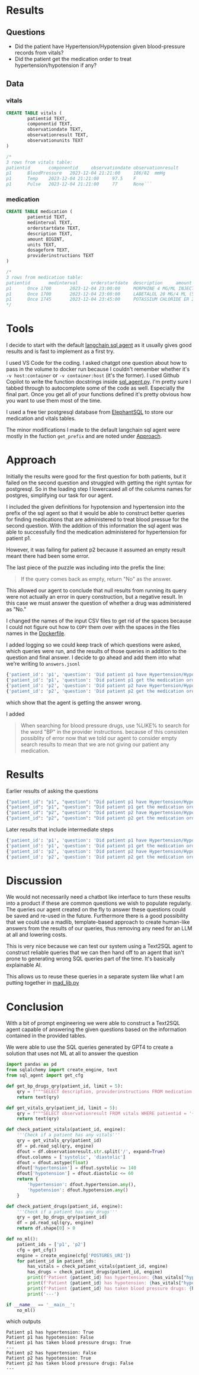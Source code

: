 # Results

## Questions
- Did the patient have Hypertension/Hypotension given blood-pressure records from vitals?
- Did the patient get the medication order to treat hypertension/hypotension if any?

## Data
### vitals
```sql
CREATE TABLE vitals (
        patientid TEXT, 
        componentid TEXT, 
        observationdate TEXT, 
        observationresult TEXT, 
        observationunits TEXT
)

/*
3 rows from vitals table:
patientid       componentid     observationdate observationresult       observationunits
p1      BloodPressure   2023-12-04 21:21:00     186/82  mmHg
p1      Temp    2023-12-04 21:21:00     97.5    F
p1      Pulse   2023-12-04 21:21:00     77      None```
```
### medication
```sql
CREATE TABLE medication (
        patientid TEXT, 
        medinterval TEXT, 
        orderstartdate TEXT, 
        description TEXT, 
        amount BIGINT, 
        units TEXT, 
        dosageform TEXT, 
        providerinstructions TEXT
)

/*
3 rows from medication table:
patientid       medinterval     orderstartdate  description     amount  units   dosageform      providerinstructions
p1      Once 1700       2023-12-04 23:00:00     MORPHINE 4 MG/ML INJECTION SYRINGE WRAPPER      4       mg      IV      StatIf both oral and IV options are ordered for same pain level, administer IV if patient not able t
p1      Once 1700       2023-12-04 23:00:00     LABETALOL 20 MG/4 ML (5 MG/ML) INTRAVENOUS SYRINGE      10      mg      IV      Administer if Systolic BP GREATER than 160
p1      Once 1745       2023-12-04 23:45:00     POTASSIUM CHLORIDE ER 20 MEQ TABLET,EXTENDED RELEASE(PART/CRYST)        40      mEq     oral      Do not crush, split, or chew.
*/
```



# Tools

I decide to start with the default [langchain sql agent](https://python.langchain.com/docs/integrations/toolkits/sql_database) as it usually gives good results and is fast to implement as a first try.

I used VS Code for the coding. I asked chatgpt one question about how to pass in the volume to docker run because I couldn't remember whether it's `-v host:container` or `-v container:host` (it's the former). I used Github Copilot to write the function docstrings inside [sql_agent.py](./sql_agent.py). I'm pretty sure I tabbed through to autocomplete some of the code as well. Especially the final part. Once you get all of your functions defined it's pretty obvious how you want to use them most of the time.


I used a free tier postgresql database from [ElephantSQL](https://elephantsql.com) to store our medication and vitals tables.

The minor modifications I made to the default langchain sql agent were mostly in the fuction `get_prefix` and are noted under [Approach](#approach).

# Approach
Initially the results were good for the first question for both patients, but it failed on the second question and struggled with getting the right syntax for postgresql. So in the loading step I lowercased all of the columns names for postgres, simplifying our task for our agent.

I included the given definitions for hypotension and hypertension into the prefix of the sql agent so that it would be able to construct better queries for finding medications that are administered to treat blood pressue for the second question. With the addition of this information the sql agent was able to successfully find the medication administered for hypertension for patient p1. 

However, it was failing for patient p2 because it assumed an empty result meant there had been some error.

The last piece of the puzzle was including into the prefix the line:

> If the query comes back as empty, return "No" as the answer.

This allowed our agent to conclude that null results from running its query were not actually an error in query construction, but a negative result. In this case we must answer the question of whether a drug was administered as "No."

I changed the names of the input CSV files to get rid of the spaces because I could not figure out how to `COPY` them over with the spaces in the files names in the [Dockerfile](./Dockerfile).

I added logging so we could keep track of which questions were asked, which queries were run, and the results of those queries in addition to the question and final answer. I decide to go ahead and add them into what we're writing to `answers.jsonl`
```python
{'patient_id': 'p1', 'question': 'Did patient p1 have Hypertension/Hypotension given blood-pressure records from vitals?', 'answer': 'Yes, patient p1 had Hypertension.', 'sql_query': "SELECT observationresult FROM vitals WHERE patientid = 'p1' AND componentid = 'BloodPressure' LIMIT 5", 'sql_result': "[('186/82',)]", 'timestamp': '2023-12-14 20:52:14'}
{'patient_id': 'p1', 'question': 'Did patient p1 get the medication order to treat hypertension/hypotension if any?', 'answer': 'No', 'sql_query': "SELECT description, providerinstructions FROM medication WHERE patientid = 'p1' AND (providerinstructions LIKE '%hypertension%' OR providerinstructions LIKE '%hypotension%' OR description LIKE '%hypertension%' OR description LIKE '%hypotension%') LIMIT 5;", 'sql_result': '', 'timestamp': '2023-12-14 20:52:43'}
{'patient_id': 'p2', 'question': 'Did patient p2 have Hypertension/Hypotension given blood-pressure records from vitals?', 'answer': "Yes, patient p2 had hypotension on '2023-11-29 12:52:00'.", 'sql_query': "SELECT observationdate, observationresult FROM vitals WHERE patientid = 'p2' AND componentid = 'BloodPressure' ORDER BY observationdate DESC LIMIT 5;", 'sql_result': "[('2023-11-29 12:52:00', '68/41'), ('2023-11-29 12:32:00', '108/63')]", 'timestamp': '2023-12-14 20:53:28'}
{'patient_id': 'p2', 'question': 'Did patient p2 get the medication order to treat hypertension/hypotension if any?', 'answer': 'No', 'sql_query': "SELECT description FROM medication WHERE patientid = 'p2' AND (description LIKE '%hypertension%' OR description LIKE '%hypotension%') LIMIT 5;", 'sql_result': '', 'timestamp': '2023-12-14 20:53:58'}
```
which show that the agent is getting the answer wrong.

I added 
> When searching for blood pressure drugs, use %LIKE% to search for the word "BP" in the provider instructions.
because of this consisten possiblity of error now that we told our agent to consider empty search results to mean that we are not giving our patient any medication.


# Results
Earlier results of asking the questions
```python
{"patient_id": "p1", "question": "Did patient p1 have Hypertension/Hypotension given blood-pressure records from vitals?", "answer": "Yes, patient p1 had Hypertension given the blood pressure record of 186/82 mmHg."}
{"patient_id": "p1", "question": "Did patient p1 get the medication order to treat hypertension/hypotension if any?", "answer": "Yes, patient p1 did receive a medication order for treating hypertension. The medication prescribed was LABETALOL, with instructions to administer if the systolic blood pressure is greater than 160 mmHg."}
{"patient_id": "p2", "question": "Did patient p2 have Hypertension/Hypotension given blood-pressure records from vitals?", "answer": "Patient p2 had hypotension based on a blood pressure reading of 68/41 mmHg. Another reading of 108/63 mmHg was within the normal range."}
{"patient_id": "p2", "question": "Did patient p2 get the medication order to treat hypertension/hypotension if any?", "answer": "No, patient p2 did not get a medication order to treat hypertension/hypotension."}
```

Later results that include intermediate steps
```python
{'patient_id': 'p1', 'question': 'Did patient p1 have Hypertension/Hypotension given blood-pressure records from vitals?', 'answer': 'Yes, patient p1 had Hypertension.', 'sql_query': "SELECT observationresult FROM vitals WHERE patientid = 'p1' AND componentid = 'BloodPressure' ORDER BY observationdate DESC LIMIT 5", 'sql_result': "[('186/82',)]", 'timestamp': '2023-12-14 16:37:26'}
{'patient_id': 'p1', 'question': 'Did patient p1 get the medication order to treat hypertension/hypotension if any?', 'answer': "Yes, patient p1 has been given the medication 'LABETALOL 20 MG/4 ML (5 MG/ML) INTRAVENOUS SYRINGE' to treat hypertension.", 'sql_query': "SELECT description, providerinstructions FROM medication WHERE patientid = 'p1' AND (providerinstructions LIKE '%BP GREATER%' OR providerinstructions LIKE '%BP LESS%') LIMIT 5;", 'sql_result': "[('LABETALOL 20 MG/4 ML (5 MG/ML) INTRAVENOUS SYRINGE', 'Administer if Systolic BP GREATER than 160')]", 'timestamp': '2023-12-14 16:38:07'}
{'patient_id': 'p2', 'question': 'Did patient p2 have Hypertension/Hypotension given blood-pressure records from vitals?', 'answer': 'Yes, patient p2 had Hypotension.', 'sql_query': "SELECT observationresult FROM vitals WHERE patientid = 'p2' AND componentid = 'BloodPressure' ORDER BY observationdate DESC LIMIT 5", 'sql_result': "[('68/41',), ('108/63',)]", 'timestamp': '2023-12-14 16:38:42'}
{'patient_id': 'p2', 'question': 'Did patient p2 get the medication order to treat hypertension/hypotension if any?', 'answer': 'No', 'sql_query': "SELECT patientid, orderstartdate, description, providerinstructions FROM medication WHERE patientid = 'p2' AND providerinstructions LIKE '%BP%' ORDER BY orderstartdate DESC LIMIT 5", 'sql_result': '', 'timestamp': '2023-12-14 16:39:13'}
```

# Discussion
We would not necessarily need a chatbot like interface to turn these results into a product if these are common questions we wish to populate regularly. The queries our agent created on the fly to answer these questions could be saved and re-used in the future. Furthermore there is a good possibility that we could use a madlib, template-based approach to create human-like answers from the results of our queries, thus removing any need for an LLM at all and lowering costs.

This is very nice because we can test our system using a Text2SQL agent to construct reliable queries that we can then hand off to an agent that isn't prone to generating wrong SQL queries part of the time. It's basically explainable AI.

This allows us to reuse these queries in a separate system like what I am putting together in [mad_lib.py](./mad_lib.py)

# Conclusion
With a bit of prompt engineering we were able to construct a Text2SQL agent capable of answering the given questions based on the information contained in the provided tables. 

We were able to use the SQL queries generated by GPT4 to create a solution that uses not ML at all to answer the question
```python
import pandas as pd
from sqlalchemy import create_engine, text
from sql_agent import get_cfg

def get_bp_drugs_qry(patient_id, limit = 5):
    qry = f"""SELECT description, providerinstructions FROM medication WHERE patientid = '{patient_id}' AND providerinstructions LIKE '%BP%' LIMIT {limit}"""
    return text(qry)

def get_vitals_qry(patient_id, limit = 5):
    qry = f"""SELECT observationresult FROM vitals WHERE patientid = '{patient_id}' AND componentid = 'BloodPressure' ORDER BY observationdate DESC LIMIT {limit}"""
    return text(qry)

def check_patient_vitals(patient_id, engine):
    '''Check if a patient has any vitals'''
    qry = get_vitals_qry(patient_id)
    df = pd.read_sql(qry, engine)
    dfout = df.observationresult.str.split('/', expand=True)
    dfout.columns = ['systolic', 'diastolic']
    dfout = dfout.astype(float)
    dfout['hypertension'] = dfout.systolic >= 140
    dfout['hypotension'] = dfout.diastolic <= 60
    return {
        'hypertension': dfout.hypertension.any(), 
        'hypotension': dfout.hypotension.any()
    }

def check_patient_drugs(patient_id, engine):
    '''Check if a patient has any drugs'''
    qry = get_bp_drugs_qry(patient_id)
    df = pd.read_sql(qry, engine)
    return df.shape[0] > 0

def no_ml():
    patient_ids = ['p1', 'p2']
    cfg = get_cfg()
    engine = create_engine(cfg['POSTGRES_URI'])
    for patient_id in patient_ids:
        has_vitals = check_patient_vitals(patient_id, engine)
        has_drugs = check_patient_drugs(patient_id, engine)
        print(f'Patient {patient_id} has hypertension: {has_vitals["hypertension"]}')
        print(f'Patient {patient_id} has hypotension: {has_vitals["hypotension"]}')
        print(f'Patient {patient_id} has taken blood pressure drugs: {has_drugs}')
        print('---')

if __name__ == '__main__':
    no_ml()
```
which outputs
```
Patient p1 has hypertension: True
Patient p1 has hypotension: False
Patient p1 has taken blood pressure drugs: True
---
Patient p2 has hypertension: False
Patient p2 has hypotension: True
Patient p2 has taken blood pressure drugs: False
---
```
